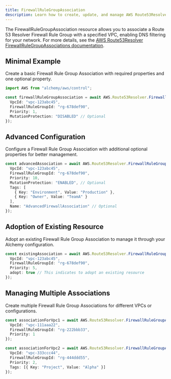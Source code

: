 ```yaml
---
title: FirewallRuleGroupAssociation
description: Learn how to create, update, and manage AWS Route53Resolver FirewallRuleGroupAssociations using Alchemy Cloud Control.
---
```



The FirewallRuleGroupAssociation resource allows you to associate a Route 53 Resolver Firewall Rule Group with a specified VPC, enabling DNS filtering for your network. For more details, see the [AWS Route53Resolver FirewallRuleGroupAssociations documentation](https://docs.aws.amazon.com/route53resolver/latest/userguide/).

## Minimal Example

Create a basic Firewall Rule Group Association with required properties and one optional property.

```ts
import AWS from "alchemy/aws/control";

const firewallRuleGroupAssociation = await AWS.Route53Resolver.FirewallRuleGroupAssociation("basicAssociation", {
  VpcId: "vpc-123abc45",
  FirewallRuleGroupId: "rg-678def90",
  Priority: 1,
  MutationProtection: "DISABLED" // Optional
});
```

## Advanced Configuration

Configure a Firewall Rule Group Association with additional optional properties for better management.

```ts
const advancedAssociation = await AWS.Route53Resolver.FirewallRuleGroupAssociation("advancedAssociation", {
  VpcId: "vpc-123abc45",
  FirewallRuleGroupId: "rg-678def90",
  Priority: 10,
  MutationProtection: "ENABLED", // Optional
  Tags: [
    { Key: "Environment", Value: "Production" },
    { Key: "Owner", Value: "TeamA" }
  ],
  Name: "AdvancedFirewallAssociation" // Optional
});
```

## Adoption of Existing Resource

Adopt an existing Firewall Rule Group Association to manage it through your Alchemy configuration.

```ts
const existingAssociation = await AWS.Route53Resolver.FirewallRuleGroupAssociation("existingAssociation", {
  VpcId: "vpc-123abc45",
  FirewallRuleGroupId: "rg-678def90",
  Priority: 5,
  adopt: true // This indicates to adopt an existing resource
});
```

## Managing Multiple Associations

Create multiple Firewall Rule Group Associations for different VPCs or configurations.

```ts
const associationForVpc1 = await AWS.Route53Resolver.FirewallRuleGroupAssociation("associationVpc1", {
  VpcId: "vpc-111aaa22",
  FirewallRuleGroupId: "rg-222bbb33",
  Priority: 1
});

const associationForVpc2 = await AWS.Route53Resolver.FirewallRuleGroupAssociation("associationVpc2", {
  VpcId: "vpc-333ccc44",
  FirewallRuleGroupId: "rg-444ddd55",
  Priority: 2,
  Tags: [{ Key: "Project", Value: "Alpha" }]
});
```
